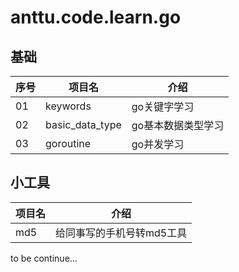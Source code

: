 # anttu.code.learn.go
## 基础
|序号|项目名|介绍|
|--|--|--|
| 01 | keywords | go关键字学习 |
| 02 | basic_data_type | go基本数据类型学习 |
| 03 | goroutine | go并发学习 |

## 小工具
|项目名|介绍|
|--|--|
| md5 | 给同事写的手机号转md5工具 |

to be continue...
